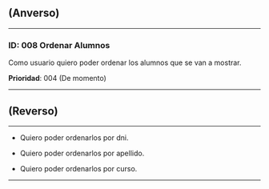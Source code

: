 ## (Anverso)
---

### **ID**: 008 Ordenar Alumnos

Como usuario quiero poder ordenar los alumnos que se van a mostrar.

**Prioridad**: 004 (De momento)

---

## (Reverso)

---

* Quiero poder ordenarlos por dni.

* Quiero poder ordenarlos por apellido.

* Quiero poder ordenarlos por curso.

---